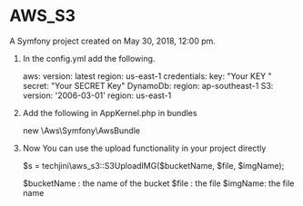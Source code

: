 AWS_S3
======

A Symfony project created on May 30, 2018, 12:00 pm.


1. In the config.yml add the following.
	
	aws:
	   version: latest
	   region: us-east-1
	   credentials:
	       key: "Your KEY "
	       secret: "Your SECRET Key"
	   DynamoDb:
	       region: ap-southeast-1
	   S3:
	       version: '2006-03-01'
	       region: us-east-1

2. Add the following in AppKernel.php in bundles

	new \Aws\Symfony\AwsBundle 


3. Now You can use the upload functionality in your project directly
	
	$s = techjini\aws_s3::S3UploadIMG($bucketName, $file, $imgName);

	$bucketName : the name of the bucket
	$file : the file 
	$imgName: the file name